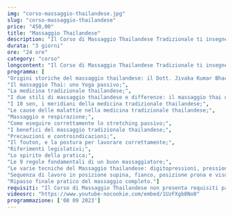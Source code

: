 ```yaml
---
img: "corso-massaggio-thailandese.jpg"
slug: "corso-massaggio-thailandese"
price: "450,00"
title: "Massaggio Thailandese"
description: "Il Corso di Massaggio Thailandese Tradizionale ti insegnerà una tecnica di massaggio che nasce dalla fusione tra la medicina indiana ayurvedica, la medicina tradizionale cinese e la pratica dello yoga. Il massaggio thailandese tradizionale, chiamato anche Nuad Bo Rarn, è una tecnica antica che si basa sulla stimolazione dei meridiani energetici e delle linee sen, per favorire il flusso dell’energia vitale nel corpo. Il massaggio thailandese tradizionale si esegue senza l’uso di olio, con il ricevente vestito con abiti comodi. Il massaggio thailandese tradizionale combina diverse manovre, come pressioni, sfioramenti, impastamenti, stiramenti, rotazioni, che vengono applicate con le mani, i pollici, i gomiti, le ginocchia e i piedi del massaggiatore. Il massaggio thailandese tradizionale fa assumere al ricevente diverse posizioni, simili a quelle dello yoga, per allungare e rilassare i muscoli e le articolazioni. Il massaggio thailandese tradizionale ha molti benefici: allevia il dolore fisico e psicofisico, rilassa la muscolatura, riduce lo stress e le tensioni, armonizza le emozioni e le energie, migliora la circolazione sanguigna e linfatica, aumenta la flessibilità e l’elasticità del corpo. Nel corso imparerai la teoria e la pratica del massaggio thailandese tradizionale, studierai l’anatomia e la fisiologia del sistema energetico, approfondirai le tecniche di manipolazione con le mani e le altre parti del corpo. Il corso ti renderà in grado di praticare un massaggio thailandese tradizionale efficace e sicuro, ottenendo un’azione preventiva e curativa su tutto il sistema connettivo. Il corso ti offrirà anche molte opportunità lavorative, come lavorare nei centri benessere, nei centri termali, o aprire uno studio di massaggio dove potrai soddisfare i bisogni di tanti clienti alla ricerca di benessere e armonia."
durata: "3 giorni"
ore: "24 ore"
category: "corso"
longcontent: "Il Corso di Massaggio Thailandese Tradizionale ti insegnerà una tecnica di massaggio che nasce dalla fusione tra la medicina indiana ayurvedica, la medicina tradizionale cinese e la pratica dello yoga. Il massaggio thailandese tradizionale, chiamato anche Nuad Bo Rarn, è una tecnica antica che si basa sulla stimolazione dei meridiani energetici e delle linee sen, per favorire il flusso dell’energia vitale nel corpo. Il massaggio thailandese tradizionale si esegue senza l’uso di olio, con il ricevente vestito con abiti comodi. Il massaggio thailandese tradizionale combina diverse manovre, come pressioni, sfioramenti, impastamenti, stiramenti, rotazioni, che vengono applicate con le mani, i pollici, i gomiti, le ginocchia e i piedi del massaggiatore. Il massaggio thailandese tradizionale fa assumere al ricevente diverse posizioni, simili a quelle dello yoga, per allungare e rilassare i muscoli e le articolazioni. Il massaggio thailandese tradizionale ha molti benefici: allevia il dolore fisico e psicofisico, rilassa la muscolatura, riduce lo stress e le tensioni, armonizza le emozioni e le energie, migliora la circolazione sanguigna e linfatica, aumenta la flessibilità e l’elasticità del corpo. Nel corso imparerai la teoria e la pratica del massaggio thailandese tradizionale, studierai l’anatomia e la fisiologia del sistema energetico, approfondirai le tecniche di manipolazione con le mani e le altre parti del corpo. Il corso ti renderà in grado di praticare un massaggio thailandese tradizionale efficace e sicuro, ottenendo un’azione preventiva e curativa su tutto il sistema connettivo. Il corso ti offrirà anche molte opportunità lavorative, come lavorare nei centri benessere, nei centri termali, o aprire uno studio di massaggio dove potrai soddisfare i bisogni di tanti clienti alla ricerca di benessere e armonia."
programma: [
"Origini storiche del massaggio thailandese: il Dott. Jivaka Kumar Bhacca;",
"Il massaggio Thai: uno Yoga passivo;",
"La medicina tradizionale thailandese;",
"I due stili di massaggio thailandese e differenze: il massaggio thai del Sud (Wat Pho) e quello del Nord (Chiang Mai);",
"I 10 sen, i meridiani della medicina tradizionale thailandese;",
"Le cause delle malattie nella medicina tradizionale thailandese;",
"Massaggio e respirazione;",
"Come eseguire correttamente lo stretching passivo;",
"I benefici del massaggio tradizionale thailandese;",
"Precauzioni e controindicazioni;",
"Il fouton, e la postura per lavorare correttamente;",
"Riferimenti legislativi;",
"Lo spirito della pratica;",
"Le 9 regole fondamentali di un buon massaggiatore;",
"Le varie tecniche del Massaggio thailandese: digitopressioni, pressioni palmari, gomito, ginocchio, piede, mobilizzazioni articolari, stretching passivo;",
"Sequenza di lavoro in posizione supina, fianco, posizione prona e viso;",
"Ripasso finale pratico del massaggio completo."]
requisiti: "Il Corso di Massaggio Thailandese non presenta requisiti particolari ed è aperto a tutti."
videosrc: "https://www.youtube-nocookie.com/embed/1UzFXgb8No0"
programmazione: ['08 09 2023']    
---
```

